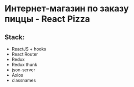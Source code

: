 # Интернет-магазин по заказу пиццы - React Pizza

## Stack:
- ReactJS + hooks
- React Router
- Redux
- Redux thunk
- json-server
- Axios
- classnames
